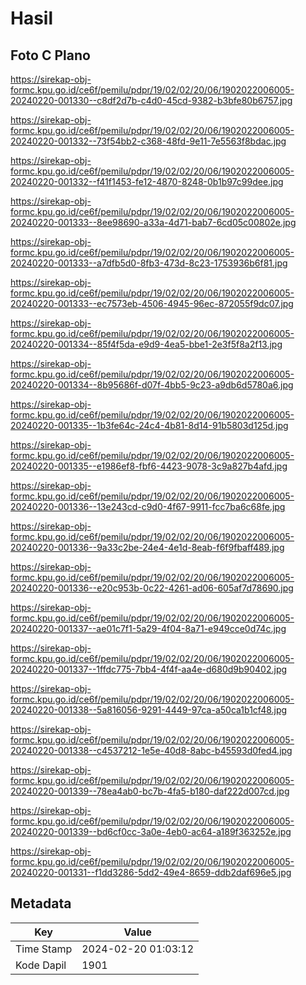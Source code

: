 # Hasil

## Foto C Plano

https://sirekap-obj-formc.kpu.go.id/ce6f/pemilu/pdpr/19/02/02/20/06/1902022006005-20240220-001330--c8df2d7b-c4d0-45cd-9382-b3bfe80b6757.jpg

https://sirekap-obj-formc.kpu.go.id/ce6f/pemilu/pdpr/19/02/02/20/06/1902022006005-20240220-001332--73f54bb2-c368-48fd-9e11-7e5563f8bdac.jpg

https://sirekap-obj-formc.kpu.go.id/ce6f/pemilu/pdpr/19/02/02/20/06/1902022006005-20240220-001332--f41f1453-fe12-4870-8248-0b1b97c99dee.jpg

https://sirekap-obj-formc.kpu.go.id/ce6f/pemilu/pdpr/19/02/02/20/06/1902022006005-20240220-001333--8ee98690-a33a-4d71-bab7-6cd05c00802e.jpg

https://sirekap-obj-formc.kpu.go.id/ce6f/pemilu/pdpr/19/02/02/20/06/1902022006005-20240220-001333--a7dfb5d0-8fb3-473d-8c23-1753936b6f81.jpg

https://sirekap-obj-formc.kpu.go.id/ce6f/pemilu/pdpr/19/02/02/20/06/1902022006005-20240220-001333--ec7573eb-4506-4945-96ec-872055f9dc07.jpg

https://sirekap-obj-formc.kpu.go.id/ce6f/pemilu/pdpr/19/02/02/20/06/1902022006005-20240220-001334--85f4f5da-e9d9-4ea5-bbe1-2e3f5f8a2f13.jpg

https://sirekap-obj-formc.kpu.go.id/ce6f/pemilu/pdpr/19/02/02/20/06/1902022006005-20240220-001334--8b95686f-d07f-4bb5-9c23-a9db6d5780a6.jpg

https://sirekap-obj-formc.kpu.go.id/ce6f/pemilu/pdpr/19/02/02/20/06/1902022006005-20240220-001335--1b3fe64c-24c4-4b81-8d14-91b5803d125d.jpg

https://sirekap-obj-formc.kpu.go.id/ce6f/pemilu/pdpr/19/02/02/20/06/1902022006005-20240220-001335--e1986ef8-fbf6-4423-9078-3c9a827b4afd.jpg

https://sirekap-obj-formc.kpu.go.id/ce6f/pemilu/pdpr/19/02/02/20/06/1902022006005-20240220-001336--13e243cd-c9d0-4f67-9911-fcc7ba6c68fe.jpg

https://sirekap-obj-formc.kpu.go.id/ce6f/pemilu/pdpr/19/02/02/20/06/1902022006005-20240220-001336--9a33c2be-24e4-4e1d-8eab-f6f9fbaff489.jpg

https://sirekap-obj-formc.kpu.go.id/ce6f/pemilu/pdpr/19/02/02/20/06/1902022006005-20240220-001336--e20c953b-0c22-4261-ad06-605af7d78690.jpg

https://sirekap-obj-formc.kpu.go.id/ce6f/pemilu/pdpr/19/02/02/20/06/1902022006005-20240220-001337--ae01c7f1-5a29-4f04-8a71-e949cce0d74c.jpg

https://sirekap-obj-formc.kpu.go.id/ce6f/pemilu/pdpr/19/02/02/20/06/1902022006005-20240220-001337--1ffdc775-7bb4-4f4f-aa4e-d680d9b90402.jpg

https://sirekap-obj-formc.kpu.go.id/ce6f/pemilu/pdpr/19/02/02/20/06/1902022006005-20240220-001338--5a816056-9291-4449-97ca-a50ca1b1cf48.jpg

https://sirekap-obj-formc.kpu.go.id/ce6f/pemilu/pdpr/19/02/02/20/06/1902022006005-20240220-001338--c4537212-1e5e-40d8-8abc-b45593d0fed4.jpg

https://sirekap-obj-formc.kpu.go.id/ce6f/pemilu/pdpr/19/02/02/20/06/1902022006005-20240220-001339--78ea4ab0-bc7b-4fa5-b180-daf222d007cd.jpg

https://sirekap-obj-formc.kpu.go.id/ce6f/pemilu/pdpr/19/02/02/20/06/1902022006005-20240220-001339--bd6cf0cc-3a0e-4eb0-ac64-a189f363252e.jpg

https://sirekap-obj-formc.kpu.go.id/ce6f/pemilu/pdpr/19/02/02/20/06/1902022006005-20240220-001331--f1dd3286-5dd2-49e4-8659-ddb2daf696e5.jpg


## Metadata

| Key        | Value               |
| ---------- | ------------------- |
| Time Stamp | 2024-02-20 01:03:12 |
| Kode Dapil | 1901                |



